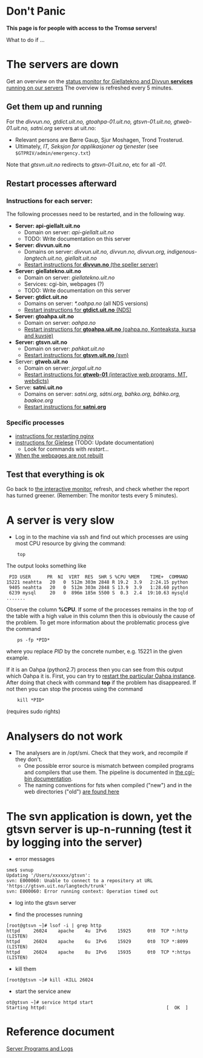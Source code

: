 # Don't Panic

**This page is for people with access to the Tromsø servers!**

What to do if ...

# The servers are down

Get an overview on the [status monitor for Giellatekno and Divvun **services** running on our servers](https://status.giellalt.org/) The overview is refreshed every 5 minutes.

## Get them up and running

For the *divvun.no, gtdict.uit.no, gtoahpa-01.uit.no, gtsvn-01.uit.no, gtweb-01.uit.no, satni.org* servers at uit.no:

* Relevant persons are Børre Gaup, Sjur Moshagen, Trond Trosterud.
* Ultimately, _IT, Seksjon for applikasjoner og tjenester_ (see `$GTPRIV/admin/emergency.txt`)

Note that *gtsvn.uit.no* redirects to *gtsvn-01.uit.no*, etc for all *-01*.


## Restart processes afterward

### Instructions for each server:

The following processes need to be restarted, and in the following way.

- **Server: api-giellalt.uit.no**
	- Domain on server: *api-giellalt.uit.no*
	- TODO: Write documentation on this server
- **Server: divvun.uit.no**
	- Domains on server: *divvun.uit.no, divvun.no, divvun.org, indigenous-langtech.uit.no, giellalt.uit.no*
	- [Restart instructions for **divvun.no** (the speller server)](SpellerServer.html)
- **Server: giellatekno.uit.no**
	- Domain on server: *giellatekno.uit.no*
	- Services: cgi-bin, webpages (?)
	- TODO: Write documentation on this server
- **Server: gtdict.uit.no**
	-  Domains on server: *\*.oahpa.no* (all NDS versions)
	-  [Restart instructions for **gtdict.uit.no**  (NDS)](httpdserversgtdict.html)
- **Server: gtoahpa.uit.no** 
	- Domain on server: *oahpa.no*
	- [Restart instructions for **gtoahpa.uit.no** (oahpa.no, Konteaksta, kursa and kuvsje)](httpdserver.html)
- **Server: gtsvn.uit.no**
	- Domain on server: *pahkat.uit.no*
	- [Restart instructions for **gtsvn.uit.no** (svn)](gtsvn.html)
-	Server: **gtweb.uit.no**
	- Domain on server: *jorgal.uit.no*
	- [Restart instructions for **gtweb-01** (interactive web programs, MT, webdicts)](httpdserversgtweb.html)
- Serve: **satni.uit.no**
	- Domains on server: *satni.org, sátni.org, bahko.org, báhko.org, baakoe.org*
	- [Restart instructions for **satni.org**](satniorg.html)


### Specific processes

- [instructions for restarting nginx](RestartingNginx.html)
- [instructions for Gïelese](../apps/gielese/GieleseRestarting.html) (TODO: Update documentation)
    - Look for commands with *restart...*
- [When the webpages are not rebuilt](SiteBuildProblems.html)


## Test that everything is ok

Go back to [the interactive monitor](https://status.giellalt.org/), refresh, and check whether the report has turned greener. (Remember: The monitor tests every 5 minutes).

# A server is very slow

* Log in to the machine via ssh and find out which processes are using most CPU resource by giving the command:
```
    top
```

The output looks something like
```
 PID USER      PR  NI  VIRT  RES  SHR S %CPU %MEM    TIME+  COMMAND
15221 neahtta   20   0  512m 303m 2848 R 19.2  3.9   2:24.15 python
 9405 neahtta   20   0  512m 303m 2848 S 13.9  3.9   1:28.60 python
 6239 mysql     20   0  896m 185m 5500 S  0.3  2.4  19:10.63 mysqld
.......
```

Observe the column **%CPU**. If some of the processes remains in the top of the table with a high value in this column then this is obviously the cause of the problem. To get more information about the problematic process give the command

```
    ps -fp *PID*
```

where you replace *PID* by the concrete number, e.g. 15221 in the given example.

If it is an Oahpa (python2.7) process then you can see from this output which Oahpa it is. First, you can try to [restart the particular Oahpa instance](http://giellatekno.uit.no/ped/common/httpdserver.html). After doing that check with command **top** if the problem has disappeared. If not then you can stop the process using the command

```
    kill *PID*
```

(requires sudo rights)

# Analysers do not work

* The analysers are in /opt/smi. Check that they work, and recompile if they don't.
    - One possible error source is mismatch between compiled programs and compilers that
   use them. The pipeline is documented in [the cgi-bin documentation](docu-cgi-bin.html).
    - The naming conventions for fsts when compiled ("new") and in the web directories ("old") [are found here](infraremake/FstNamesInOldAndNewInfra.html)

# The svn application is down, yet the gtsvn server is up-n-running (test it by logging into the server)

* error messages
```
sme$ svnup
Updating '/Users/xxxxxx/gtsvn':
svn: E000060: Unable to connect to a repository at URL 'https://gtsvn.uit.no/langtech/trunk'
svn: E000060: Error running context: Operation timed out
```

* log into the gtsvn server

* find the processes running
```
[root@gtsvn ~]# lsof -i | grep http
httpd     26024    apache    4u  IPv6    15925      0t0  TCP *:http (LISTEN)
httpd     26024    apache    6u  IPv6    15929      0t0  TCP *:8099 (LISTEN)
httpd     26024    apache    8u  IPv6    15935      0t0  TCP *:https (LISTEN)
```

* kill them
```
[root@gtsvn ~]# kill -KILL 26024
```

* start the service anew
```
ot@gtsvn ~]# service httpd start
Starting httpd:                                            [  OK  ]
```

# Reference document

[Server Programs and Logs](ServerProgramsAndLogs.html)
